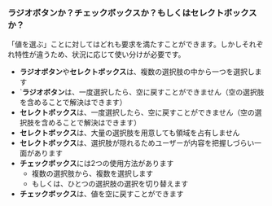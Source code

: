 ### ラジオボタンか？チェックボックスか？もしくはセレクトボックスか？

「値を選ぶ」ことに対してはどれも要求を満たすことができます。しかしそれぞれ特性が違うため、状況に応じて使い分けが必要です。

- **ラジオボタン**や**セレクトボックス**は、複数の選択肢の中から一つを選択します
- `**ラジオボタン**は、一度選択したら、空に戻すことができません（空の選択肢を含めることで解決はできます）
- **セレクトボックス**は、一度選択したら、空に戻すことができません（空の選択肢を含めることで解決はできます）
- **セレクトボックス**は、大量の選択肢を用意しても領域を占有しません
- **セレクトボックス**は、選択肢が隠れるためユーザーが内容を把握しづらい一面があります
- **チェックボックス**には2つの使用方法があります
  - 複数の選択肢から、複数を選択します
  - もしくは、ひとつの選択肢の選択を切り替えます
- **チェックボックス**は、値を空に戻すことができます
